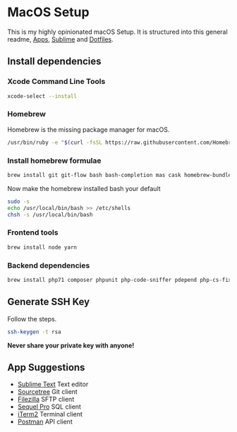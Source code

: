 # MacOS Setup

This is my highly opinionated macOS Setup.
It is structured into this general readme, [Apps](APPS.md), [Sublime](SUBLIME.md) and [Dotfiles](DOTFILES.md).

## Install dependencies

### Xcode Command Line Tools

```bash
xcode-select --install
```

### Homebrew

Homebrew is the missing package manager for macOS.

```bash
/usr/bin/ruby -e "$(curl -fsSL https://raw.githubusercontent.com/Homebrew/install/master/install)"
```

### Install homebrew formulae

```bash
brew install git git-flow bash bash-completion mas cask homebrew-bundle m-cli
```

Now make the homebrew installed bash your default

```bash
sudo -s
echo /usr/local/bin/bash >> /etc/shells
chsh -s /usr/local/bin/bash
```

### Frontend tools

```bash
brew install node yarn
```

### Backend dependencies

```bash
brew install php71 composer phpunit php-code-sniffer pdepend php-cs-fixer phpcpd phpmd
```

## Generate SSH Key

Follow the steps.

```bash
ssh-keygen -t rsa
```

**Never share your private key with anyone!**

## App Suggestions

- [Sublime Text](https://www.sublimetext.com/) Text editor
- [Sourcetree](https://www.sourcetreeapp.com/) Git client
- [Filezilla](https://filezilla-project.org/) SFTP client
- [Sequel Pro](https://www.sequelpro.com/) SQL client
- [iTerm2](https://www.iterm2.com/) Terminal client
- [Postman](https://www.getpostman.com/) API client
